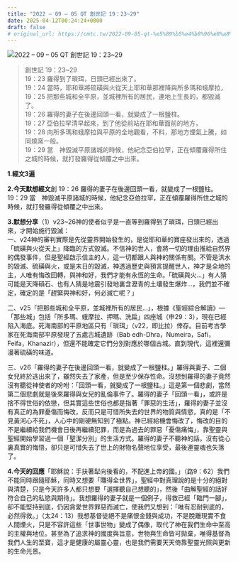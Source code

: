 ```yaml
---
title: "2022 – 09 – 05 QT 創世記 19：23~29"
date: 2025-04-12T00:24:24+0800
draft: false
# original_url: https://cmtc.tw/2022-09-05-qt-%e5%89%b5%e4%b8%96%e8%a8%98-19%ef%bc%9a2329
---
```


![2022 – 09 – 05 QT 創世記 19：23\~29](/images/qt.jpg  "2022 – 09 – 05 QT 創世記 19：23\~29")

> 創世記 19：23\~29  
> 19：23 羅得到了瑣珥，日頭已經出來了。  
> 19：24 當時，耶和華將硫磺與火從天上耶和華那裡降與所多瑪和蛾摩拉，  
> 19：25 把那些城和全平原，並城裡所有的居民，連地上生長的，都毀滅了。  
> 19：26 羅得的妻子在後邊回頭一看，就變成了一根鹽柱。  
> 19：27 亞伯拉罕清早起來，到了他從前站在耶和華面前的地方，  
> 19：28 向所多瑪和蛾摩拉與平原的全地觀看，不料，那地方煙氣上騰，如同燒窯一般。  
> 19：29 當　神毀滅平原諸城的時候，他紀念亞伯拉罕，正在傾覆羅得所住之城的時候，就打發羅得從傾覆之中出來。

**1.經文3遍**

**2.今天默想經文**創 19：26 羅得的妻子在後邊回頭一看，就變成了一根鹽柱。  
19：29 當　神毀滅平原諸城的時候，他紀念亞伯拉罕，正在傾覆羅得所住之城的時候，就打發羅得從傾覆之中出來。

**3.默想分享**（1）v23\~26神的使者似乎是一直等到羅得到了瑣珥，日頭已經出來，才開始施行毀滅：  
一、v24神的審判實際是先從靈界開始發生的，是從耶和華的寶座發出來的，透過「硫磺與火從天上」降臨的方式毀滅。不信神的世人，會將一切的理由推給自然界的偶發事件，但是聖經啟示信主的人，這一切都跟人與神的關係有關。不管是洪水的毀滅、硫磺與火，或是末日的毀滅，神透過歷史與預言提醒世人，神才是全地的主，人唯有悔改回轉，與神和好，我們才能有永恆的生命。「硫磺與火…」有人猜可能是天降磒石、也有人猜是地震引發地裏含瀝青的土壤發生爆炸…，我們並不確定，確定的是「趕緊與神和好，何必滅亡呢？」

二、v25「把那些城和全平原，並城裡所有的居民…」，根據《聖經綜合解讀》—「那些城」包括「所多瑪、蛾摩拉、押瑪、洗扁」四座城（申29：3），現在已經陷入海底。死海南部的平原地區只有「瑣珥」（v22，即比拉）倖存。目前考古學家在死海南部平原發現了五處古城遺跡（Bab edh-Dhra，Numeira，Safi，Feifa，Khanazir），但還不能確定它們分別對應於哪個古城。直到現代，這裡還彌漫著硫磺的味道。

三、v26「羅得的妻子在後邊回頭一看，就變成了一根鹽柱。」羅得與妻子、二個女兒終於逃出來了，雖然失去了家產，但是至少保存性命。沒想到羅得的妻子竟然沒有聽從神使者的吩咐：「回頭一看，就變成了一根鹽柱。」這是第一個悲劇，當然第二個悲劇就是後來羅得與女兒的亂倫事件了。羅得的妻子「回頭一看」，或許是捨不得世俗的依戀，但其實這些世俗也都是指著「罪惡的生活」，羅得的妻子並沒有真正的為罪憂傷而悔改，反而只是可惜所失去的世界的物質與情慾，真的是「不見黃河心不死」，人心中的剛硬無知到了極點。神已經給機會悔改了，悔改的目的不是繼續給我們機會日後再繼續犯罪，而是為過去的罪惡「憂傷痛悔」，靠聖靈與聖經開始學習過一個「聖潔分別」的生活方式。羅得的妻子不聽神的話，沒有從心裏真實的悔悟，卻只是可惜失去了世上的財物名聲地位享受，最後連靈魂也失落了。

**4.今天的回應**「耶穌說：手扶著犁向後看的，不配進上帝的國。」（路9：62）我們不能同時跟隨耶穌，同時又想要「賺得全世界」，聖經中對真理說的是十分的絕對與清楚，只是今天許多人都只想要「選擇聽自己想聽的」，然後「曲解聖經的話好符合自己的私慾與期待」。我想羅得的妻子就是一個例子，得救已經「臨門一腳」，卻不能堅持到底，仍因貪愛世界罪惡而滅亡，使我們又想到：「唯有忍耐到底的，必然得救。」（太24：13）我想基督徒絕不是痛恨金錢與成功，不是脫離現實不食人間煙火，只是不容許這些「世事世物」變成了偶像，取代了神在我們生命中至高的主權與地位。甚至為了追求神的國度與旨意，世物與生命皆可拋棄，唯得基督為我們人生的至寶，這才是健康的屬靈心靈，也是我們需要天天倚靠聖靈光照與更新的生命光景。